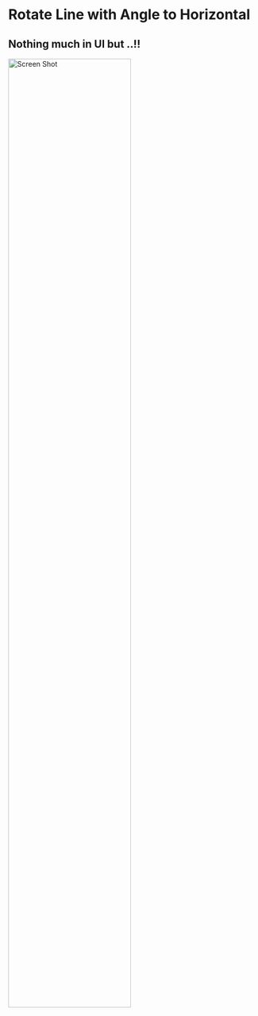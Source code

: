 # Rotate Line with Angle to Horizontal

## Nothing much in UI but ..!!

<img width="70%" src="https://user-images.githubusercontent.com/75155192/176151196-76572646-fa02-406a-acbe-b8cdcf2e689d.png" alt="Screen Shot">
